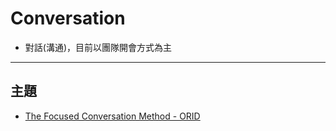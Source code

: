 # Conversation

* 對話(溝通)，目前以團隊開會方式為主

---

## 主題

* [The Focused Conversation Method - ORID](./ORID/README.md)
  